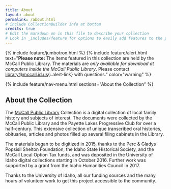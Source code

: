 ```yaml
---
title: About
layout: about
permalink: /about.html
# include CollectionBuilder info at bottom
credits: true
# Edit the markdown on in this file to describe your collection
# Look in _includes/feature for options to easily add features to the page
---
```


{% include feature/jumbotron.html %}
{% include feature/alert.html text="**Please note:** The items featured in this collection are held by the McCall Public Library. The materials are *only available for download at computers inside the McCall Public Library*. Please contact <library@mccall.id.us>{:.alert-link} with questions." color="warning" %}

{% include feature/nav-menu.html sections="About the Collection" %} 

## About the Collection

The [McCall Public Library](https://www.mccall.id.us/library) Collection is a digital collection of local family history and subjects of interest. The documents were collected by the McCall Public Library and the Payette Lakes Progressive Club for over a half-century. This extensive collection of unique transcribed oral histories, obituaries, articles and photos filled up several filing cabinets in the Library. 

The materials began to be digitized in 2015, thanks to the Perc & Gladys Popsisil Shelton Foundation, the Idaho State Historical Society, and the McCall Local Option Tax funds, and was deposited in the University of Idaho digital collections starting in October 2016. Further work was supported by a grant from the Idaho Humanities Council in 2017. 

Thanks to the University of Idaho, all our funding sources and the many hours of volunteer work to get this project accessible to the community.
